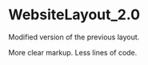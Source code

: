 # WebsiteLayout_2.0
Modified version of the previous layout.

More clear markup. Less lines of code.
